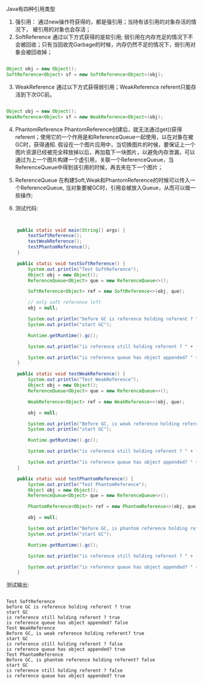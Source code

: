 Java有四种引用类型
1. 强引用：
  通过new操作符获得的，都是强引用；当持有该引用的对象存活的情况下， 被引用的对象也会存活；
2. SoftReference
  通过以下方式获得的是软引用; 弱引用在内存充足的情况下不会被回收；只有当回收完Garbage的时候，内存仍然不足的情况下，弱引用对象会被回收掉；
  
  ```Java

  Object obj = new Object();
  SoftReference<Object> sf = new SoftReference<Object>(obj);
  
  ```

3. WeakReference
   通过以下方式获得弱引用；WeakReference referent只能存活到下次GC前。

  ```Java

  Object obj = new Object();
  WeakReference<Object> sf = new WeakReference<Object>(obj);
  
  ```

4. PhantomReference
   PhantomReference创建后，就无法通过get()获得referent；使用它的一个作用是和ReferenceQueue一起使用，以在对象在被GC时，获得通知. 假设在一个图片应用中，当切换图片的时候，要保证上一个图片资源已经被完全释放掉以后，再加载下一块图片，以避免内存泄漏，可以通过为上一个图片构建一个虚引用，关联一个ReferenceQueue，当ReferenceQueue中得到该引用的时候，再去夹在下一个图片；

5. ReferenceQueue
   在构建Soft,Weak和PhantomReference的时候可以传入一个ReferenceQueue, 当对象要被GC时，引用会被放入Queue，从而可以做一些操作;
  
6. 测试代码:

```Java


    public static void main(String[] args) {
        testSoftReference();
        testWeakReference();
        testPhantomReference();
    }

    public static void testSoftReference() {
        System.out.println("Test SoftReference");
        Object obj = new Object();
        ReferenceQueue<Object> que = new ReferenceQueue<>();

        SoftReference<Object> ref = new SoftReference<>(obj, que);

        // only soft reference left
        obj = null;

        System.out.println("before GC is reference holding referent ? " + (ref.get() != null));
        System.out.println("start GC");

        Runtime.getRuntime().gc();

        System.out.println("is reference still holding referent ? " + (ref.get() != null));

        System.out.println("is reference queue has object appended? " + (que.poll() != null));
    }

    public static void testWeakReference() {
        System.out.println("Test WeakReference");
        Object obj = new Object();
        ReferenceQueue<Object> que = new ReferenceQueue<>();

        WeakReference<Object> ref = new WeakReference<>(obj, que);

        obj = null;

        System.out.println("Before GC, is weak reference holding referent? " + (ref.get() != null));
        System.out.println("start GC");

        Runtime.getRuntime().gc();

        System.out.println("is reference still holding referent ? " + (ref.get() != null));

        System.out.println("is reference queue has object appended? " + (que.poll() != null));
    }

    public static void testPhantomReference() {
        System.out.println("Test PhantomReference");
        Object obj = new Object();
        ReferenceQueue<Object> que = new ReferenceQueue<>();

        PhantomReference<Object> ref = new PhantomReference<>(obj, que);

        obj = null;

        System.out.println("Before GC, is phantom reference holding referent? " + (ref.get() != null));
        System.out.println("start GC");

        Runtime.getRuntime().gc();

        System.out.println("is reference still holding referent ? " + (ref.get() != null));

        System.out.println("is reference queue has object appended? " + (que.poll() != null));
    }

```

测试输出:

```

Test SoftReference
before GC is reference holding referent ? true
start GC
is reference still holding referent ? true
is reference queue has object appended? false
Test WeakReference
Before GC, is weak reference holding referent? true
start GC
is reference still holding referent ? false
is reference queue has object appended? true
Test PhantomReference
Before GC, is phantom reference holding referent? false
start GC
is reference still holding referent ? false
is reference queue has object appended? true

```